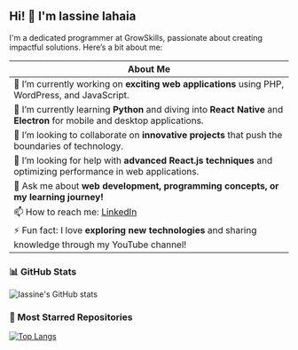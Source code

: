 ## Hi! 👋 I'm Iassine Iahaia

I'm a dedicated programmer at GrowSkills, passionate about creating impactful solutions. Here’s a bit about me:

| **About Me**                                 |
|----------------------------------------------|
| 🔭 I’m currently working on **exciting web applications** using PHP, WordPress, and JavaScript. |
| 🌱 I’m currently learning **Python** and diving into **React Native** and **Electron** for mobile and desktop applications. |
| 👯 I’m looking to collaborate on **innovative projects** that push the boundaries of technology. |
| 🤔 I’m looking for help with **advanced React.js techniques** and optimizing performance in web applications. |
| 💬 Ask me about **web development, programming concepts, or my learning journey!** |
| 📫 How to reach me: [LinkedIn](your-linkedin-url) | [Twitter](your-twitter-url) | [Email](your-email) |
| ⚡ Fun fact: I love **exploring new technologies** and sharing knowledge through my YouTube channel! |

### 📊 GitHub Stats

![Iassine's GitHub stats](https://github-readme-stats.vercel.app/api_IassineIahaia&show_icons=true&theme=radical)

### 🌟 Most Starred Repositories

[![Top Langs](https://github-readme-stats.vercel.app/api/top-langs/?username=seu-nome-de-usuario&layout=compact&theme=radical)](https://github.com/seu-nome-de-usuario)

